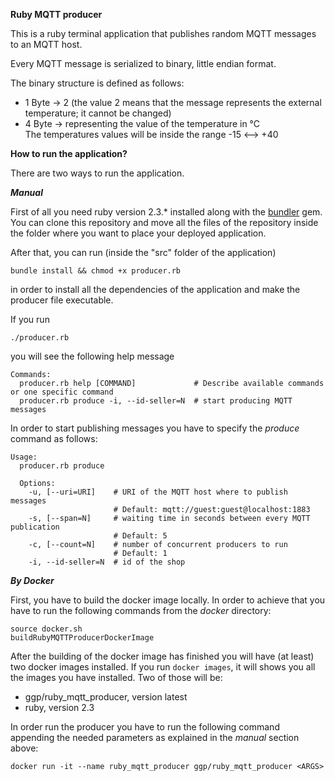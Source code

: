 **Ruby MQTT producer**

This is a ruby terminal application that publishes random MQTT messages to an MQTT host.

Every MQTT message is serialized to binary, little endian format.

The binary structure is defined as follows:

- 1 Byte -> 2 (the value 2 means that the message represents the external temperature; it cannot be changed)
- 4 Byte -> <integer> representing the value of the temperature in °C <br/>
The temperatures values will be inside the range -15 <--> +40

**How to run the application?**

There are two ways to run the application.

***Manual***

First of all you need ruby version 2.3.* installed along with the [bundler](http://bundler.io/) gem.
You can clone this repository and move all the files of the repository inside the folder where you want to place your deployed application.

After that, you can run (inside the "src" folder of the application)
```
bundle install && chmod +x producer.rb
```
in order to install all the dependencies of the application and make the producer file executable.

If you run
```
./producer.rb
```

you will see the following help message
```
Commands:
  producer.rb help [COMMAND]             # Describe available commands or one specific command
  producer.rb produce -i, --id-seller=N  # start producing MQTT messages
```

In order to start publishing messages you have to specify the *produce* command as follows:

```
Usage:
  producer.rb produce

  Options:
    -u, [--uri=URI]    # URI of the MQTT host where to publish messages
                       # Default: mqtt://guest:guest@localhost:1883
    -s, [--span=N]     # waiting time in seconds between every MQTT publication
                       # Default: 5
    -c, [--count=N]    # number of concurrent producers to run
                       # Default: 1
    -i, --id-seller=N  # id of the shop
```

***By Docker***

First, you have to build the docker image locally. In order to achieve that you have to run the following commands from the *docker* directory:

```
source docker.sh
buildRubyMQTTProducerDockerImage
```
After the building of the docker image has finished you will have (at least) two docker images installed. If you run `docker images`, it will shows you all the images you have installed. Two of those will be:

- ggp/ruby_mqtt_producer, version  latest
- ruby, version 2.3

In order run the producer you have to run the following command appending the needed parameters as explained in the *manual* section above:

```
docker run -it --name ruby_mqtt_producer ggp/ruby_mqtt_producer <ARGS>
```
